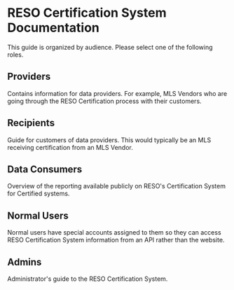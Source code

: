 # RESO Certification System Documentation
This guide is organized by audience. Please select one of the following roles.

## Providers
Contains information for data providers. For example, MLS Vendors who are going through the RESO Certification process with their customers.

## Recipients
Guide for customers of data providers. This would typically be an MLS receiving certification from an MLS Vendor.

## Data Consumers
Overview of the reporting available publicly on RESO's Certification System for Certified systems. 

## Normal Users
Normal users have special accounts assigned to them so they can access RESO Certification System information from an API rather than the website. 

## Admins
Administrator's guide to the RESO Certification System.
